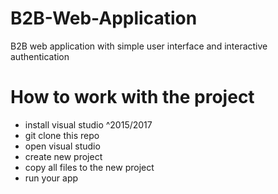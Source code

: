 # B2B-Web-Application
B2B web application with simple user interface and interactive authentication

# How to work with the project
- install visual studio ^2015/2017
- git clone this repo
- open visual studio
- create new project
- copy all files to the new project
- run your app

